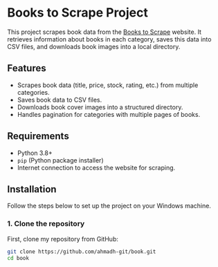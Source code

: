 # Books to Scrape Project

This project scrapes book data from the [Books to Scrape](http://books.toscrape.com/) website. It retrieves information about books in each category, saves this data into CSV files, and downloads book images into a local directory.

## Features

- Scrapes book data (title, price, stock, rating, etc.) from multiple categories.
- Saves book data to CSV files.
- Downloads book cover images into a structured directory.
- Handles pagination for categories with multiple pages of books.

## Requirements

- Python 3.8+
- `pip` (Python package installer)
- Internet connection to access the website for scraping.

## Installation

Follow the steps below to set up the project on your Windows machine.

### 1. Clone the repository

First, clone my repository from GitHub:

```bash
git clone https://github.com/ahmadh-git/book.git
cd book